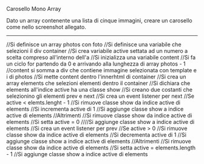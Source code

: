 Carosello Mono Array

Dato un array contenente una lista di cinque immagini, creare un carosello come nello screenshot allegato.


-----------------
//Si definisce un array photos con foto
//Si definisce una variabile che selezioni il div container
//Si crea variabile active settata ad un numero a scelta compreso all'interno dell'a
//Si inizializza una variabile content
//Si fa un ciclo for partendo da 0 e arrivando alla lunghezza di array photos - 1
    //content si somma a div che contiene immagine selezionata con template e i di photos
//Si mette content dentro l'innerhtml di container
//Si crea un array elements che selezioni elementi dentro il container
//Si dichiara che elements all'indice active ha una classe show
//Si creano due costanti che selezionino gli elementi prev e next
//Si crea un event listener per next
    //Se active < elemts.lenght - 1
        //Si rimuove classe show da indice active di elements
        //Si incrementa active di 1
        //Si aggiunge classe show a indice active di elements
    //Altrimenti
        //Si rimuove classe show da indice active di elements
        //Si setta active = 0
        ////Si aggiunge classe show a indice active di elements
//Si crea un event listener per prev
    //Se active > 0
        //Si rimuove classe show da indice active di elements
        //Si decrementa active di 1
        //Si aggiunge classe show a indice active di elements
    //Altrimenti
        //Si rimuove classe show da indice active di elements
        //Si setta active = elements.length - 1
        //Si aggiunge classe show a indice active di elements


